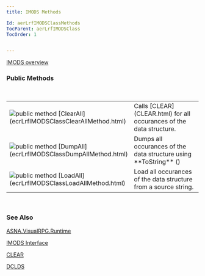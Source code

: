 ```yaml
---
title: IMODS Methods

Id: aerLrfIMODSClassMethods
TocParent: aerLrfIMODSClass
TocOrder: 1


---
```


[IMODS overview](ecrLrfIMODSClass.html) 
<br />

### Public Methods
<br />

<table class="dtTABLE" id="Table4" cellspacing="0">
                <colgroup span="1">
                    <col span="1" valign="top" width="20%" />
                    <col span="1" width="79.99%" />
                </colgroup>
                <tr>
                    <td colspan="1" rowspan="1">
                        <img alt="public method" src="../Images/public method.gif" border="0" /> [ClearAll](ecrLrfIMODSClassClearAllMethod.html)
                    </td>
                    <td colspan="1" rowspan="1">
                        Calls [CLEAR](CLEAR.html) for all occurances of the data
                        structure.
                    </td>
                </tr>
                <tr>
                    <td colspan="1" rowspan="1">
                        <img alt="public method" src="../Images/public method.gif" border="0" /> [DumpAll](ecrLrfIMODSClassDumpAllMethod.html)
                    </td>
                    <td colspan="1" rowspan="1">Dumps all occurances of the data structure using **ToString** ()</td>
                </tr>
                <tr>
                    <td colspan="1" rowspan="1">
                        <img alt="public method" src="../Images/public method.gif" border="0" /> [LoadAll](ecrLrfIMODSClassLoadAllMethod.html)
                    </td>
                    <td colspan="1" rowspan="1">
                        Load all occurances of the data structure from a source string.
                    </td>
                </tr>
</table>

<br />

### See Also
[ASNA.VisualRPG.Runtime](ecrLrfRuntimeNamespace.html)

[IMODS Interface](ecrLrfIMODSClass.html)

[CLEAR](CLEAR.html)

[DCLDS](DCLDS.html) 
